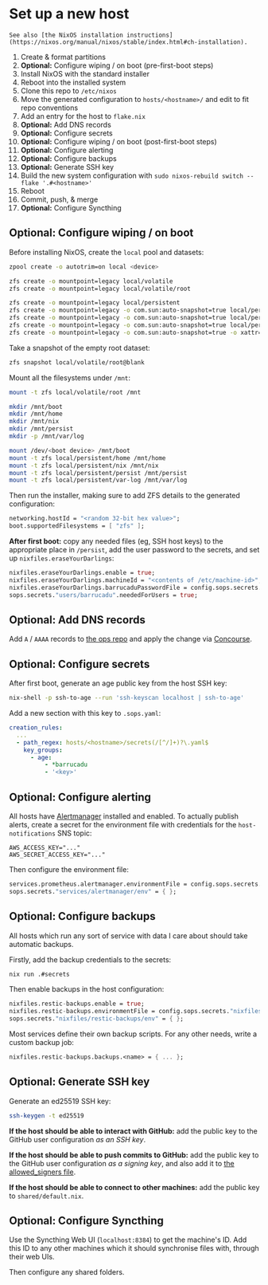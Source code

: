 Set up a new host
=================

```admonish info
See also [the NixOS installation instructions](https://nixos.org/manual/nixos/stable/index.html#ch-installation).
```

1. Create & format partitions
1. **Optional:** Configure wiping / on boot (pre-first-boot steps)
1. Install NixOS with the standard installer
1. Reboot into the installed system
1. Clone this repo to `/etc/nixos`
1. Move the generated configuration to `hosts/<hostname>/` and edit to fit repo conventions
1. Add an entry for the host to `flake.nix`
1. **Optional:** Add DNS records
1. **Optional:** Configure secrets
1. **Optional:** Configure wiping / on boot (post-first-boot steps)
1. **Optional:** Configure alerting
1. **Optional:** Configure backups
1. **Optional:** Generate SSH key
1. Build the new system configuration with `sudo nixos-rebuild switch --flake '.#<hostname>'`
1. Reboot
1. Commit, push, & merge
1. **Optional:** Configure Syncthing

Optional: Configure wiping / on boot
------------------------------------

Before installing NixOS, create the `local` pool and datasets:

```bash
zpool create -o autotrim=on local <device>

zfs create -o mountpoint=legacy local/volatile
zfs create -o mountpoint=legacy local/volatile/root

zfs create -o mountpoint=legacy local/persistent
zfs create -o mountpoint=legacy -o com.sun:auto-snapshot=true local/persistent/home
zfs create -o mountpoint=legacy -o com.sun:auto-snapshot=true local/persistent/nix
zfs create -o mountpoint=legacy -o com.sun:auto-snapshot=true local/persistent/persist
zfs create -o mountpoint=legacy -o com.sun:auto-snapshot=true -o xattr=sa -o acltype=posix local/persistent/var-log
```

Take a snapshot of the empty root dataset:

```bash
zfs snapshot local/volatile/root@blank
```

Mount all the filesystems under `/mnt`:

```bash
mount -t zfs local/volatile/root /mnt

mkdir /mnt/boot
mkdir /mnt/home
mkdir /mnt/nix
mkdir /mnt/persist
mkdir -p /mnt/var/log

mount /dev/<boot device> /mnt/boot
mount -t zfs local/persistent/home /mnt/home
mount -t zfs local/persistent/nix /mnt/nix
mount -t zfs local/persistent/persist /mnt/persist
mount -t zfs local/persistent/var-log /mnt/var/log
```

Then run the installer, making sure to add ZFS details to the generated configuration:

```nix
networking.hostId = "<random 32-bit hex value>";
boot.supportedFilesystems = [ "zfs" ];
```

**After first boot:** copy any needed files (eg, SSH host keys) to the
appropriate place in `/persist`, add the user password to the secrets, and set
up `nixfiles.eraseYourDarlings`:

```nix
nixfiles.eraseYourDarlings.enable = true;
nixfiles.eraseYourDarlings.machineId = "<contents of /etc/machine-id>";
nixfiles.eraseYourDarlings.barrucaduPasswordFile = config.sops.secrets."users/barrucadu".path;
sops.secrets."users/barrucadu".neededForUsers = true;
```


Optional: Add DNS records
-------------------------

Add `A` / `AAAA` records to [the ops repo][] and apply the change via
[Concourse][].

[the ops repo]: https://github.com/barrucadu/ops
[Concourse]: https://cd.barrucadu.dev/


Optional: Configure secrets
---------------------------

After first boot, generate an age public key from the host SSH key:

```bash
nix-shell -p ssh-to-age --run 'ssh-keyscan localhost | ssh-to-age'
```

Add a new section with this key to `.sops.yaml`:

```yaml
creation_rules:
  ...
  - path_regex: hosts/<hostname>/secrets(/[^/]+)?\.yaml$
    key_groups:
      - age:
          - *barrucadu
          - '<key>'
```


Optional: Configure alerting
----------------------------

All hosts have [Alertmanager][] installed and enabled.  To actually publish
alerts, create a secret for the environment file with credentials for the
`host-notifications` SNS topic:

```text
AWS_ACCESS_KEY="..."
AWS_SECRET_ACCESS_KEY="..."
```

Then configure the environment file:

```nix
services.prometheus.alertmanager.environmentFile = config.sops.secrets."services/alertmanager/env".path;
sops.secrets."services/alertmanager/env" = { };
```

[Alertmanager]: https://prometheus.io/docs/alerting/latest/alertmanager/


Optional: Configure backups
---------------------------

All hosts which run any sort of service with data I care about should take
automatic backups.

Firstly, add the backup credentials to the secrets:

```bash
nix run .#secrets
```

Then enable backups in the host configuration:

```nix
nixfiles.restic-backups.enable = true;
nixfiles.restic-backups.environmentFile = config.sops.secrets."nixfiles/restic-backups/env".path;
sops.secrets."nixfiles/restic-backups/env" = { };
```

Most services define their own backup scripts.  For any other needs, write a
custom backup job:

```nix
nixfiles.restic-backups.backups.<name> = { ... };
```


Optional: Generate SSH key
--------------------------

Generate an ed25519 SSH key:

```bash
ssh-keygen -t ed25519
```

**If the host should be able to interact with GitHub:** add the public key to
the GitHub user configuration *as an SSH key*.

**If the host should be able to push commits to GitHub:** add
the public key to the GitHub user configuration *as a signing key*, and also add
it to [the allowed_signers
file](https://github.com/barrucadu/dotfiles/blob/master/dot_config/git/allowed_signers.tmpl).

**If the host should be able to connect to other machines:** add the public key
to `shared/default.nix`.


Optional: Configure Syncthing
-----------------------------

Use the Syncthing Web UI (`localhost:8384`) to get the machine's ID.  Add this
ID to any other machines which it should synchronise files with, through their
web UIs.

Then configure any shared folders.

